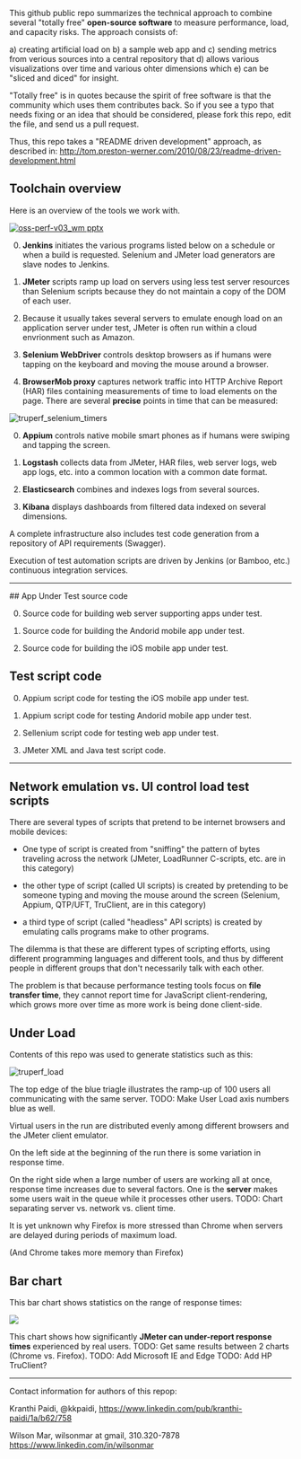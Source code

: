 This github public repo summarizes the technical approach to combine several "totally free" **open-source software** to 
measure performance, load, and capacity risks.
The approach consists of: 

   a) creating artificial load on 
   b) a sample web app and 
   c) sending metrics from verious sources into a central repository that 
   d) allows various visualizations over time and various ohter dimensions which 
   e) can be "sliced and diced" for insight.

"Totally free" is in quotes because the spirit of free software is that the community which uses them contributes back.
So if you see a typo that needs fixing or an idea that should be considered, please fork this repo,
edit the file, and send us a pull request.

Thus, this repo takes a "README driven development" approach, as described in:
http://tom.preston-werner.com/2010/08/23/readme-driven-development.html

## Toolchain overview
Here is an overview of the tools we work with.

<a target="_blank" href="oss-perf-v03_wm pptx" href="https://cloud.githubusercontent.com/assets/300046/10260667/9e9492a8-6937-11e5-85be-201d467061fe.png">
<img alt="oss-perf-v03_wm pptx" src="https://cloud.githubusercontent.com/assets/300046/10260667/9e9492a8-6937-11e5-85be-201d467061fe.png"></a>

0. **Jenkins** 
initiates the various programs listed below on a schedule or when a build is requested.
Selenium and JMeter load generators are slave nodes to Jenkins.

0. **JMeter** scripts
ramp up load on servers using less test server resources
than Selenium scripts because they do not maintain a copy of the DOM
of each user.

0. Because it usually takes several servers to emulate enough load on an application server under test,
   JMeter is often run within a cloud envrionment such as Amazon.

0. **Selenium WebDriver**
controls desktop browsers as if humans were tapping on the keyboard and moving the mouse around a browser.

0. **BrowserMob proxy** 
captures network traffic into HTTP Archive Report (HAR) files containing measurements of time to load elements on the page. There are several **precise** points in time that can be measured:

 <img alt="truperf_selenium_timers" src="https://cloud.githubusercontent.com/assets/300046/9831936/7ae6a9d6-591f-11e5-8f54-29f725c5b6c1.png">

0. **Appium**
controls native mobile smart phones as if humans were swiping and tapping the screen.

0. **Logstash** collects data from JMeter, HAR files, web server logs, web app logs, etc. 
into a common location with a common date format.

0. **Elasticsearch** combines and indexes logs from several sources.

0. **Kibana** displays dashboards from filtered data indexed on several dimensions.

A complete infrastructure also includes test code generation from a repository of API requirements (Swagger).

Execution of test automation scripts are driven by Jenkins (or Bamboo, etc.) continuous integration services.


<hr size="3">
## App Under Test source code

0. Source code for building web server supporting apps under test.

0. Source code for building the Andorid mobile app under test.

0. Source code for building the iOS mobile app under test.

## Test script code

0. Appium script code for testing the iOS mobile app under test.

0. Appium script code for testing Andorid mobile app under test.

0. Sellenium script code for testing web app under test.

0. JMeter XML and Java test script code.

<hr /> 

## Network emulation vs. UI control load test scripts
There are several types of scripts that pretend to be internet browsers and mobile devices:

  * One type of script is created from "sniffing" the pattern of bytes traveling across the network
    (JMeter, LoadRunner C-scripts, etc. are in this category)

  * the other type of script (called UI scripts)
  is created by pretending to be someone typing and moving the mouse around the screen
    (Selenium, Appium, QTP/UFT, TruClient, are in this category)

  * a third type of script (called "headless" API scripts)
  is created by emulating calls programs make to other programs.

The dilemma is that these are different types of scripting efforts, 
using different programming languages and different tools,
and thus by different people in different groups that don't necessarily talk with each other.

The problem is that because performance testing tools focus on **file transfer time**,
they cannot report time for JavaScript client-rendering,
which grows more over time as more work is being done client-side.


## Under Load

Contents of this repo was used to generate statistics such as this:

<img alt="truperf_load" src="https://cloud.githubusercontent.com/assets/300046/9831874/f6a32c6e-591c-11e5-949b-607fcd2ead6b.png">

The top edge of the blue triagle illustrates the ramp-up of 100 users all communicating with the same server.
TODO: Make User Load axis numbers blue as well.

Virtual users in the run are distributed evenly among different browsers and the JMeter client emulator.

On the left side at the beginning of the run there is some variation in response time.

On the right side when a large number of users are working all at once, response time increases due to several factors.
One is the **server** makes some users wait in the queue while it processes other users.
TODO: Chart separating server vs. network vs. client time.

It is yet unknown why Firefox is more stressed than Chrome when servers are delayed
during periods of maximum load.

(And Chrome takes more memory than Firefox)


## Bar chart
This bar chart shows statistics on the range of response times:

<a target="_blank" href="https://cloud.githubusercontent.com/assets/300046/9830052/ed39d31e-58d4-11e5-8ba3-92a536fb1e48.png">
<img src="https://cloud.githubusercontent.com/assets/300046/9830052/ed39d31e-58d4-11e5-8ba3-92a536fb1e48.png"></a>

This chart shows how significantly <strong>JMeter can under-report response times</strong> experienced by real users.
TODO: Get same results between 2 charts (Chrome vs. Firefox).
TODO: Add Microsoft IE and Edge
TODO: Add HP TruClient?


<hr size=5>
Contact information for authors of this repop:

Kranthi Paidi, @kkpaidi, 
https://www.linkedin.com/pub/kranthi-paidi/1a/b62/758

Wilson Mar, wilsonmar at gmail, 310.320-7878
https://www.linkedin.com/in/wilsonmar

